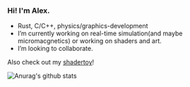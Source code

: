 ### Hi! I'm Alex.

-  Rust, C/C++, physics/graphics-development
-  I’m currently working on real-time simulation(and maybe micromacgnetics) or working on shaders and art.
-  I’m looking to collaborate.

Also check out my [shadertoy](https://www.shadertoy.com/user/panna_pudi)!

![Anurag's github stats](https://github-readme-stats.vercel.app/api?username=pudnax&show_icons=true&theme=dark)

<!--
**pudnax/pudnax** is a ✨ _special_ ✨ repository because its `README.md` (this file) appears on your GitHub profile.

Here are some ideas to get you started:

- 🔭 I’m currently working on ...
- 🌱 I’m currently learning ...
- 👯 I’m looking to collaborate on ...
- 🤔 I’m looking for help with ...
- 💬 Ask me about ...
- 📫 How to reach me: ...
- 😄 Pronouns: ...
- ⚡ Fun fact: ...
-->
